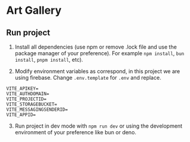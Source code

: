 # Art Gallery

## Run project

1. Install all dependencies (use npm or remove .lock file and use the package manager of your preference). For example `npm install`, `bun install`, `pnpm install`, etc).

2. Modify environment variables as correspond, in this project we are using firebase. Change `.env.template` for `.env` and replace.

```env
VITE_APIKEY=
VITE_AUTHDOMAIN=
VITE_PROJECTID=
VITE_STORAGEBUCKET=
VITE_MESSAGINGSENDERID=
VITE_APPID=
```

3. Run project in dev mode with `npm run dev` or using the development environment of your preference like bun or deno.

